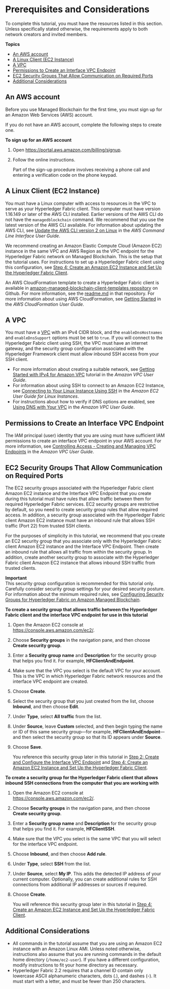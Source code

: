 # Prerequisites and Considerations<a name="get-started-prerequisites"></a>

To complete this tutorial, you must have the resources listed in this section\. Unless specifically stated otherwise, the requirements apply to both network creators and invited members\.

**Topics**
+ [An AWS account](#w79aab9b9b7)
+ [A Linux Client \(EC2 Instance\)](#w79aab9b9b9)
+ [A VPC](#w79aab9b9c11)
+ [Permissions to Create an Interface VPC Endpoint](#vpc-endpoint-permissions)
+ [EC2 Security Groups That Allow Communication on Required Ports](#get-started-prerequisites-sgs)
+ [Additional Considerations](#additional-considerations)

## An AWS account<a name="w79aab9b9b7"></a>

Before you use Managed Blockchain for the first time, you must sign up for an Amazon Web Services \(AWS\) account\.

If you do not have an AWS account, complete the following steps to create one\.

**To sign up for an AWS account**

1. Open [https://portal\.aws\.amazon\.com/billing/signup](https://portal.aws.amazon.com/billing/signup)\.

1. Follow the online instructions\.

   Part of the sign\-up procedure involves receiving a phone call and entering a verification code on the phone keypad\.

## A Linux Client \(EC2 Instance\)<a name="w79aab9b9b9"></a>

You must have a Linux computer with access to resources in the VPC to serve as your Hyperledger Fabric client\. This computer must have version 1\.16\.149 or later of the AWS CLI installed\. Earlier versions of the AWS CLI do not have the `managedblockchain` command\. We recommend that you use the latest version of the AWS CLI available\. For information about updating the AWS CLI, see [Update the AWS CLI version 2 on Linux](https://docs.aws.amazon.com/cli/latest/userguide/install-cliv2-linux.html#cliv2-linux-upgrade) in the *AWS Command Line Interface User Guide*\.

We recommend creating an Amazon Elastic Compute Cloud \(Amazon EC2\) instance in the same VPC and AWS Region as the VPC endpoint for the Hyperledger Fabric network on Managed Blockchain\. This is the setup that the tutorial uses\. For instructions to set up a Hyperledger Fabric client using this configuration, see [Step 4: Create an Amazon EC2 Instance and Set Up the Hyperledger Fabric Client](get-started-create-client.md)\.

An AWS CloudFormation template to create a Hyperledger Fabric client is available in [amazon\-managed\-blockchain\-client\-templates repository](https://github.com/awslabs/amazon-managed-blockchain-client-templates) on Github\. For more information, see the [readme\.md](https://github.com/awslabs/amazon-managed-blockchain-client-templates/blob/master/README.md) in that repository\. For more information about using AWS CloudFormation, see [Getting Started](https://docs.aws.amazon.com/AWSCloudFormation/latest/UserGuide/GettingStarted.Walkthrough.html) in the *AWS CloudFormation User Guide*\.

## A VPC<a name="w79aab9b9c11"></a>

You must have a [VPC](https://docs.aws.amazon.com/vpc/latest/userguide/) with an IPv4 CIDR block, and the `enableDnsHostnames` and `enableDnsSupport` options must be set to `true`\. If you will connect to the Hyperledger Fabric client using SSH, the VPC must have an internet gateway, and the security group configuration associated with the Hyperledger Framework client must allow inbound SSH access from your SSH client\.
+ For more information about creating a suitable network, see [Getting Started with IPv4 for Amazon VPC](https://docs.aws.amazon.com/vpc/latest/userguide/getting-started-ipv4.html) tutorial in the *Amazon VPC User Guide*\.
+ For information about using SSH to connect to an Amazon EC2 Instance, see [Connecting to Your Linux Instance Using SSH](https://docs.aws.amazon.com/AWSEC2/latest/UserGuide/AccessingInstancesLinux.html) in the *Amazon EC2 User Guide for Linux Instances*\.
+ For instructions about how to verify if DNS options are enabled, see [Using DNS with Your VPC](https://docs.aws.amazon.com/vpc/latest/userguide/vpc-dns.html) in the *Amazon VPC User Guide*\.

## Permissions to Create an Interface VPC Endpoint<a name="vpc-endpoint-permissions"></a>

The IAM principal \(user\) identity that you are using must have sufficient IAM permissions to create an interface VPC endpoint in your AWS account\. For more information, see [Controlling Access \- Creating and Managing VPC Endpoints](https://docs.aws.amazon.com/vpc/latest/userguide/VPC_IAM.html#vpc-endpoints-iam) in the *Amazon VPC User Guide*\.

## EC2 Security Groups That Allow Communication on Required Ports<a name="get-started-prerequisites-sgs"></a>

The EC2 security groups associated with the Hyperledger Fabric client Amazon EC2 instance and the Interface VPC Endpoint that you create during this tutorial must have rules that allow traffic between them for required Hyperledger Fabric services\. EC2 security groups are restrictive by default, so you need to create security group rules that allow required access\. In addition, a security group associated with the Hyperledger Fabric client Amazon EC2 instance must have an inbound rule that allows SSH traffic \(Port 22\) from trusted SSH clients\.

For the purposes of simplicity in this tutorial, we recommend that you create an EC2 security group that you associate only with the Hyperledger Fabric client Amazon EC2 instance and the Interface VPC Endpoint\. Then create an inbound rule that allows all traffic from within the security group\. In addition, create another security group to associate with the Hyperledger Fabric client Amazon EC2 instance that allows inbound SSH traffic from trusted clients\.

**Important**  
This security group configuration is recommended for this tutorial only\. Carefully consider security group settings for your desired security posture\. For information about the minimum required rules, see [Configuring Security Groups for Hyperledger Fabric on Amazon Managed Blockchain](managed-blockchain-security-sgs.md)\.

**To create a security group that allows traffic between the Hyperledger Fabric client and the interface VPC endpoint for use in this tutorial**

1. Open the Amazon EC2 console at [https://console\.aws\.amazon\.com/ec2/](https://console.aws.amazon.com/ec2/)\.

1. Choose **Security groups** in the navigation pane, and then choose **Create security group**\.

1. Enter a **Security group name** and **Description** for the security group that helps you find it\. For example, **HFClientAndEndpoint**\.

1. Make sure that the VPC you select is the default VPC for your account\. This is the VPC in which Hyperledger Fabric network resources and the interface VPC endpoint are created\.

1. Choose **Create**\.

1. Select the security group that you just created from the list, choose **Inbound**, and then choose **Edit**\.

1. Under **Type**, select **All traffic** from the list\.

1. Under **Source**, leave **Custom** selected, and then begin typing the name or ID of this same security group—for example, **HFClientAndEndpoint**—and then select the security group so that its ID appears under **Source**\.

1. Choose **Save**\.

   You reference this security group later in this tutorial in [Step 2: Create and Configure the Interface VPC Endpoint](get-started-create-endpoint.md) and [Step 4: Create an Amazon EC2 Instance and Set Up the Hyperledger Fabric Client](get-started-create-client.md)\.

**To create a security group for the Hyperledger Fabric client that allows inbound SSH connections from the computer that you are working with**

1. Open the Amazon EC2 console at [https://console\.aws\.amazon\.com/ec2/](https://console.aws.amazon.com/ec2/)\.

1. Choose **Security groups** in the navigation pane, and then choose **Create security group**\.

1. Enter a **Security group name** and **Description** for the security group that helps you find it\. For example, **HFClientSSH**\.

1. Make sure that the VPC you select is the same VPC that you will select for the interface VPC endpoint\.

1. Choose **Inbound**, and then choose **Add rule**\.

1. Under **Type**, select **SSH** from the list\.

1. Under **Source**, select **My IP**\. This adds the detected IP address of your current computer\. Optionally, you can create additional rules for SSH connections from additional IP addresses or sources if required\.

1. Choose **Create**\.

   You will reference this security group later in this tutorial in [Step 4: Create an Amazon EC2 Instance and Set Up the Hyperledger Fabric Client](get-started-create-client.md)\.

## Additional Considerations<a name="additional-considerations"></a>
+ All commands in the tutorial assume that you are using an Amazon EC2 instance with an Amazon Linux AMI\. Unless noted otherwise, instructions also assume that you are running commands in the default home directory \(`/home/ec2-user`\)\. If you have a different configuration, modify instructions to fit your home directory as necessary\.
+ Hyperledger Fabric 2\.2 requires that a channel ID contain only lowercase ASCII alphanumeric characters, dots \(\.\), and dashes \(\-\)\. It must start with a letter, and must be fewer than 250 characters\.